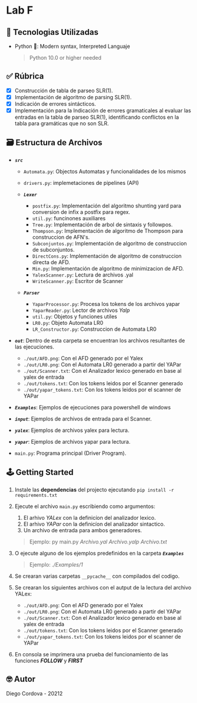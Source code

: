 # Lab F

## 📡 Tecnologias Utilizadas

- Python 🐍: Modern syntax, Interpreted Languaje
  > Python 10.0 or higher needed

## ✅ Rúbrica

- [x] Construcción de tabla de parseo SLR(1).
- [x] Implementación de algoritmo de parsing SLR(1).
- [x] Indicación de errores sintácticos.
- [x] Implementación para la Indicación de errores gramaticales al evaluar las entradas en la tabla de parseo SLR(1), identificando conflictos en la tabla para gramáticas que no son SLR.

## 🗃️ Estructura de Archivos

- ***`src`***

  - `Automata.py`: Objectos Automatas y funcionalidades de los mismos
  - `drivers.py`: implemetaciones de pipelines (API)

  - ***`Lexer`***
    - `postfix.py`: Implementación del algoritmo shunting yard para conversion de infix a postfix para regex.
    - `util.py`: funcinones auxiliares
    - `Tree.py`: Implementación de arbol de sintaxis y followpos.
    - `Thompson.py`: Implementación de algoritmo de Thompson para construccion de AFN's.
    - `Subconjuntos.py`: Implementación de algoritmo de construccion de subconjuntos.
    - `DirectCons.py`: Implementación de algoritmo de construccion directa de AFD.
    - `Min.py`: Implementación de algoritmo de minimizacion de AFD.
    - `YalexScanner.py`: Lectura de archivos .yal
    - `WriteScanner.py`: Escritor de Scanner

  - ***`Parser`***
    - `YaparProcessor.py`: Procesa los tokens de los archivos yapar
    - `YaparReader.py`: Lector de archivos *Yalp*
    - `util.py`: Objetos y funciones utiles
    - `LR0.py`: Objeto Automata LR0
    - `LR_Constructor.py`: Construccion de Automata LR0

- ***`out`***: Dentro de esta carpeta se encuentran los archivos resultantes de las ejecuciones.

  - `./out/AFD.png`: Con el AFD generado por el Yalex
  - `./out/LR0.png`: Con el Automata LR0 generado a partir del YAPar
  - `./out/Scanner.txt`: Con el Analizador lexico generado en base al yalex de entrada
  - `./out/tokens.txt`: Con los tokens leidos por el Scanner generado
  - `./out/yapar_tokens.txt`: Con los tokens leidos por el scanner de YAPar

- ***`Examples`***: Ejemplos de ejecuciones para powershell de windows
- ***`input`***: Ejemplos de archivos de entrada para el Scanner.
- ***`yalex`***: Ejemplos de archivos yalex para lectura.
- ***`yapar`***: Ejemplos de archivos yapar para lectura.

- `main.py`: Programa principal (Driver Program).

## 🕹️ Getting Started

1. Instale las **dependencias** del projecto ejecutando `pip install -r requirements.txt`
2. Ejecute el archivo `main.py` escribiendo como argumentos:
    1. El arhivo *YALex* con la definicíon del analizador lexico.
    2. El arhivo *YAPar* con la definicíon del analizador sintactico.
    3. Un archivo de entrada para ambos generadores.
      > Ejemplo: py main.py *Archivo.yal* *Archivo.yalp* *Archivo.txt*

3. O ejecute alguno de los ejemplos predefinidos en la carpeta ***`Examples`***
   > Ejemplo: *./Examples/1*

4. Se crearan varias carpetas `__pycache__` con compilados del codigo.
5. Se crearan los siguientes archivos con el autput de la lectura del archivo YALex:
   - `./out/AFD.png`: Con el AFD generado por el Yalex
   - `./out/LR0.png`: Con el Automata LR0 generado a partir del YAPar
   - `./out/Scanner.txt`: Con el Analizador lexico generado en base al yalex de entrada
   - `./out/tokens.txt`: Con los tokens leidos por el Scanner generado
   - `./out/yapar_tokens.txt`: Con los tokens leidos por el scanner de YAPar

6. En consola se imprimera una prueba del funcionamiento de las funciones ***FOLLOW*** y ***FIRST***

## 🤓 Autor

Diego Cordova - 20212
